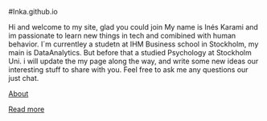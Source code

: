 #Inka.github.io

Hi and welcome to my site, glad you could join 
My name is Inés Karami and im passionate to learn new things in tech and comibined with human behavior. I´m currentley a studetn at IHM Business school in Stockholm, my main is DataAnalytics. But before that a studied Psychology at Stockholm Uni. i will update the my page along the way, and write some new ideas our interesting stuff to share with you.
Feel free to ask me any questions our just chat.

[About](/about)

[Read more](/read-more)
